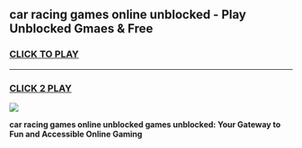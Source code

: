 
## car racing games online unblocked - Play Unblocked Gmaes & Free
<h3>
<a href="https://news.freeplayer.one?title=car_racing_games_online_unblocked&ref=16F">CLICK TO PLAY</a></h3>
<hr>

<h3>
<a href="https://news.freeplayer.one?title=car_racing_games_online_unblocked&ref=16F">CLICK 2 PLAY</a>
  
</h3>

<a href="https://news.freeplayer.one?title=car_racing_games_online_unblocked&ref=16F/"><img src="https://clearcache.store/games.png"></a>


**car racing games online unblocked games unblocked: Your Gateway to Fun and Accessible Online Gaming**
